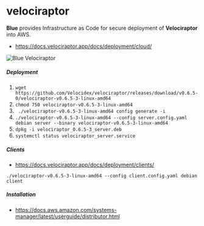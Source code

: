 # velociraptor

**Blue** provides Infrastructure as Code for secure deployment of **Velociraptor** into AWS.

- https://docs.velociraptor.app/docs/deployment/cloud/

![Blue Velociraptor](BLUE.PNG)

##### Deployment

1. ```wget https://github.com/Velocidex/velociraptor/releases/download/v0.6.5-0/velociraptor-v0.6.5-3-linux-amd64```
2. ```chmod 750 velociraptor-v0.6.5-3-linux-amd64```
3. ``` ./velociraptor-v0.6.5-3-linux-amd64 config generate -i```
4. ```./velociraptor-v0.6.5-3-linux-amd64 --config server.config.yaml debian server --binary velociraptor-v0.6.5-3-linux-amd64```
5. ```dpkg -i velociraptor_0.6.5-3_server.deb```
6. ```systemctl status velociraptor_server.service```

##### Clients

- https://docs.velociraptor.app/docs/deployment/clients/

```
./velociraptor-v0.6.5-3-linux-amd64 --config client.config.yaml debian client
```

##### Installation

- https://docs.aws.amazon.com/systems-manager/latest/userguide/distributor.html
